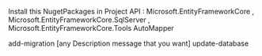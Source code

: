 Install this NugetPackages in Project API : 
Microsoft.EntityFrameworkCore , Microsoft.EntityFrameworkCore.SqlServer , Microsoft.EntityFrameworkCore.Tools
AutoMapper

add-migration [any Description message that you want]
update-database
